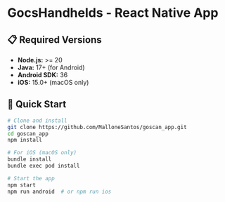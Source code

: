 # GocsHandhelds - React Native App

## 📋 Required Versions

- **Node.js:** >= 20
- **Java:** 17+ (for Android)
- **Android SDK:** 36
- **iOS:** 15.0+ (macOS only)

## 🚀 Quick Start

```bash
# Clone and install
git clone https://github.com/MalloneSantos/goscan_app.git
cd goscan_app
npm install

# For iOS (macOS only)
bundle install
bundle exec pod install

# Start the app
npm start
npm run android  # or npm run ios
```